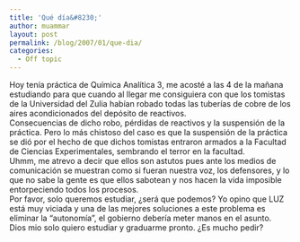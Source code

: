 ```yaml
---
title: 'Qué día&#8230;'
author: muammar
layout: post
permalink: /blog/2007/01/que-dia/
categories:
  - Off topic
---
```

Hoy tenía práctica de Química Analítica 3, me acosté a las 4 de la mañana estudiando para que cuando al llegar me consiguiera con que los tomistas de la Universidad del Zulia habían robado todas las tuberías de cobre de los aires acondicionados del depósito de reactivos.  
Consecuencias de dicho robo, pérdidas de reactivos y la suspensión de la práctica. Pero lo más chistoso del caso es que la suspensión de la práctica se dió por el hecho de que dichos tomistas entraron armados a la Facultad de Ciencias Experimentales, sembrando el terror en la facultad.  
Uhmm, me atrevo a decir que ellos son astutos pues ante los medios de comunicación se muestran como si fueran nuestra voz, los defensores, y lo que no sabe la gente es que ellos sabotean y nos hacen la vida imposible entorpeciendo todos los procesos.  
Por favor, solo queremos estudiar, ¿será que podemos? Yo opino que LUZ está muy viciada y una de las mejores soluciones a este problema es eliminar la &#8220;autonomía&#8221;, el gobierno debería meter manos en el asunto.  
Dios mio solo quiero estudiar y graduarme pronto. ¿Es mucho pedir?